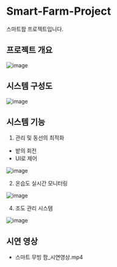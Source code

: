 # Smart-Farm-Project
스마트팜 프로젝트입니다.

## 프로젝트 개요

![image](https://github.com/user-attachments/assets/2c8072b1-06aa-40a4-a2bb-50c1c3d97f1b)

## 시스템 구성도

![image](https://github.com/user-attachments/assets/bccac5d8-d6fc-4709-91ff-1038960076a0)

## 시스템 기능

1. 관리 및 동선의 최적화
  - 밭의 회전
  - UI로 제어
    
![image](https://github.com/user-attachments/assets/5608a752-9374-40fa-8457-96288271ac72)

2. 온습도 실시간 모니터링
   
![image](https://github.com/user-attachments/assets/16e2a18b-62cc-44c4-8a77-c2e188136630)

4. 조도 관리 시스템
   
![image](https://github.com/user-attachments/assets/f227baa3-2696-4d73-80eb-ede34d11b74e)

## 시연 영상

* 스마트 무빙 팜_시연영상.mp4
